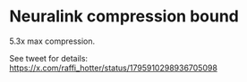 # Neuralink compression bound
5.3x max compression.

See tweet for details: https://x.com/raffi_hotter/status/1795910298936705098
